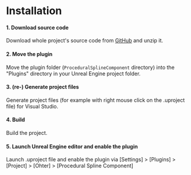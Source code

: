 # Installation

#### 1. Download source code

Download whole project's source code from [GitHub](https://github.com/colory-games/UEPlugin-ProceduralSplineComponent/archive/refs/heads/main.zip) and unzip it.

#### 2. Move the plugin

Move the plugin folder (`ProceduralSplineComponent` directory) into the "Plugins" directory in your Unreal Engine project folder.

#### 3. (re-) Generate project files

Generate project files (for example with right mouse click on the .uproject file) for Visual Studio.

#### 4. Build

Build the project.

#### 5. Launch Unreal Engine editor and enable the plugin

Launch .uproject file and enable the plugin via [Settings] > [Plugins] > [Project] > [Ohter] > [Procedural Spline Component]

